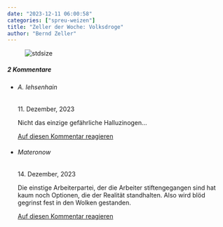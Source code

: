 ```yaml
---
date: "2023-12-11 06:00:58"
categories: ["spreu-weizen"]
title: "Zeller der Woche: Volksdroge"
author: "Bernd Zeller"
---
```



<figure>
<img src="https://www.publicomag.com/wp-content/uploads/2023/12/Volksdroge.jpg" alt=stdsize>
</figure>


<!--more-->
<h5 class="comments-h">
2 Kommentare </h5>
<ul class="commentlist">
<li class="comment even thread-even depth-1 clearfix" id="li-comment-120375">
<h6 class="author">A. Iehsenhain</h6> <span class="date">11. Dezember, 2023</span>



Nicht das einzige gefährliche Halluzinogen&#8230;

<a rel="nofollow" class="comment-reply-link" href="#comment-120375" data-commentid="120375" data-postid="18104" data-belowelement="comment-120375" data-respondelement="respond" data-replyto="Antworte auf A. Iehsenhain" aria-label="Antworte auf A. Iehsenhain">Auf diesen Kommentar reagieren</a> 


</li>
<li class="comment odd alt thread-odd thread-alt depth-1 clearfix" id="li-comment-120383">
<h6 class="author">Materonow</h6> <span class="date">14. Dezember, 2023</span>



Die einstige Arbeiterpartei, der die Arbeiter stiftengegangen sind hat kaum noch Optionen, die der Realität standhalten. Also wird blöd gegrinst fest in den Wolken gestanden.

<a rel="nofollow" class="comment-reply-link" href="#comment-120383" data-commentid="120383" data-postid="18104" data-belowelement="comment-120383" data-respondelement="respond" data-replyto="Antworte auf Materonow" aria-label="Antworte auf Materonow">Auf diesen Kommentar reagieren</a> 


</li>
</ul>
